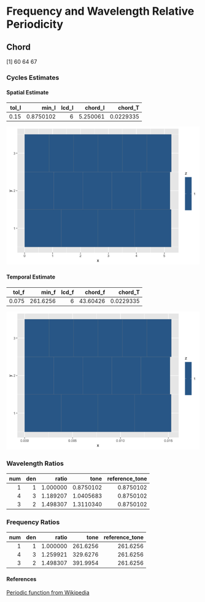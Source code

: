 Frequency and Wavelength Relative Periodicity
================

## Chord

\[1\] 60 64 67

### Cycles Estimates

#### Spatial Estimate

| tol_l |     min_l | lcd_l |  chord_l |   chord_T |
|------:|----------:|------:|---------:|----------:|
|  0.15 | 0.8750102 |     6 | 5.250061 | 0.0229335 |

![](Ratios-and-Inversions_files/figure-gfm/unnamed-chunk-4-1.png)<!-- -->

#### Temporal Estimate

| tol_f |    min_f | lcd_f |  chord_f |   chord_T |
|------:|---------:|------:|---------:|----------:|
| 0.075 | 261.6256 |     6 | 43.60426 | 0.0229335 |

![](Ratios-and-Inversions_files/figure-gfm/unnamed-chunk-7-1.png)<!-- -->

### Wavelength Ratios

| num | den |    ratio |      tone | reference_tone |
|----:|----:|---------:|----------:|---------------:|
|   1 |   1 | 1.000000 | 0.8750102 |      0.8750102 |
|   4 |   3 | 1.189207 | 1.0405683 |      0.8750102 |
|   3 |   2 | 1.498307 | 1.3110340 |      0.8750102 |

### Frequency Ratios

| num | den |    ratio |     tone | reference_tone |
|----:|----:|---------:|---------:|---------------:|
|   1 |   1 | 1.000000 | 261.6256 |       261.6256 |
|   4 |   3 | 1.259921 | 329.6276 |       261.6256 |
|   3 |   2 | 1.498307 | 391.9954 |       261.6256 |

#### References

[Periodic function from
Wikipedia](https://en.wikipedia.org/wiki/Periodic_function)
